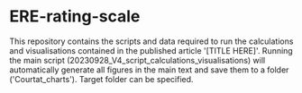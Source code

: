 # ERE-rating-scale
This repository contains the scripts and data required to run the calculations and visualisations contained in the published article '[TITLE HERE]'.
Running the main script (20230928_V4_script_calculations_visualisations) will automatically generate all figures in the main text and save them to a folder ('Courtat_charts'). Target folder can be specified.
